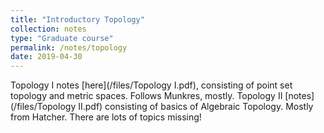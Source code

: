 ```yaml
---
title: "Introductory Topology"
collection: notes
type: "Graduate course"
permalink: /notes/topology
date: 2019-04-30
---
```


Topology I notes [here](/files/Topology I.pdf), consisting of point set topology and metric spaces. Follows Munkres, mostly. Topology II [notes](/files/Topology II.pdf) consisting of basics of Algebraic Topology. Mostly from Hatcher. There are lots of topics missing!
